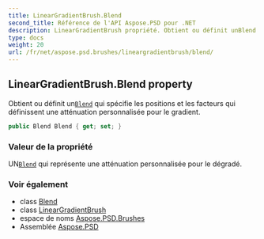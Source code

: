 ```yaml
---
title: LinearGradientBrush.Blend
second_title: Référence de l'API Aspose.PSD pour .NET
description: LinearGradientBrush propriété. Obtient ou définit unBlend qui spécifie les positions et les facteurs qui définissent une atténuation personnalisée pour le gradient.
type: docs
weight: 20
url: /fr/net/aspose.psd.brushes/lineargradientbrush/blend/
---
```

## LinearGradientBrush.Blend property

Obtient ou définit un[`Blend`](../../../aspose.psd/blend/) qui spécifie les positions et les facteurs qui définissent une atténuation personnalisée pour le gradient.

```csharp
public Blend Blend { get; set; }
```

### Valeur de la propriété

UN[`Blend`](../../../aspose.psd/blend/) qui représente une atténuation personnalisée pour le dégradé.

### Voir également

* class [Blend](../../../aspose.psd/blend/)
* class [LinearGradientBrush](../)
* espace de noms [Aspose.PSD.Brushes](../../lineargradientbrush/)
* Assemblée [Aspose.PSD](../../../)


